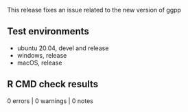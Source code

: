 This release fixes an issue related to the new version of ggpp


## Test environments

* ubuntu 20.04, devel and release
* windows, release
* macOS, release

## R CMD check results

0 errors | 0 warnings | 0 notes
